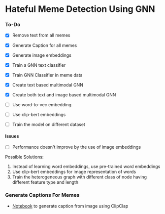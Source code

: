 # Hateful Meme Detection Using GNN
### To-Do

- [x] Remove text from all memes
- [x] Generate Caption for all memes
- [x] Generate image embeddings
- [x] Train a GNN text classifier
- [x] Train GNN Classifier in meme data
- [x] Create text based multimodal GNN
- [x] Create both text and image based multimodal GNN
- [ ] Use word-to-vec embedding
- [ ] Use clip-bert embeddings
- [ ] Train the model on different dataset



#### Issues

- [ ] Performance doesn't improve by the use of image embeddings



Possible Solutions:

1. Instead of learning word embeddings, use pre-trained word embeddings
2. Use clip-bert embeddings for image representation of words
3. Train the heterogeneous graph with different class of node having different feature type and length



### Generate Captions For Memes

- [Notebook](https://colab.research.google.com/drive/1v5wL5VMtmjwl0IomSq-AQIRKt7hk656E?usp=sharing) to generate caption from image using ClipClap

  

